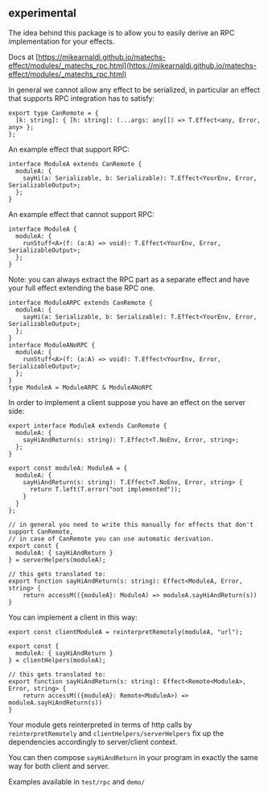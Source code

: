 ## experimental

The idea behind this package is to allow you to easily derive an RPC implementation for your effects.

Docs at [https://mikearnaldi.github.io/matechs-effect/modules/_matechs_rpc.html](https://mikearnaldi.github.io/matechs-effect/modules/_matechs_rpc.html)

In general we cannot allow any effect to be serialized, in particular an effect that supports RPC integration has to satisfy:

```
export type CanRemote = {
  [k: string]: { [h: string]: (...args: any[]) => T.Effect<any, Error, any> };
};
```

An example effect that support RPC:

```
interface ModuleA extends CanRemote {
  moduleA: {
    sayHi(a: Serializable, b: Serializable): T.Effect<YourEnv, Error, SerializableOutput>;
  };
}
```

An example effect that cannot support RPC:

```
interface ModuleA {
  moduleA: {
    runStuff<A>(f: (a:A) => void): T.Effect<YourEnv, Error, SerializableOutput>;
  };
}
```

Note: you can always extract the RPC part as a separate effect and have your full effect extending the base RPC one.

```
interface ModuleARPC extends CanRemote {
  moduleA: {
    sayHi(a: Serializable, b: Serializable): T.Effect<YourEnv, Error, SerializableOutput>;
  };
}
interface ModuleANoRPC {
  moduleA: {
    runStuff<A>(f: (a:A) => void): T.Effect<YourEnv, Error, SerializableOutput>;
  };
}
type ModuleA = ModuleARPC & ModuleANoRPC
```

In order to implement a client suppose you have an effect on the server side:

```
export interface ModuleA extends CanRemote {
  moduleA: {
    sayHiAndReturn(s: string): T.Effect<T.NoEnv, Error, string>;
  };
}

export const moduleA: ModuleA = {
  moduleA: {
    sayHiAndReturn(s: string): T.Effect<T.NoEnv, Error, string> {
      return T.left(T.error("not implemented"));
    }
  }
};

// in general you need to write this manually for effects that don't support CanRemote,
// in case of CanRemote you can use automatic derivation.
export const {
  moduleA: { sayHiAndReturn }
} = serverHelpers(moduleA);

// this gets translated to:
export function sayHiAndReturn(s: string): Effect<ModuleA, Error, string> {
    return accessM(({moduleA}: ModuleA) => moduleA.sayHiAndReturn(s))
}
```

You can implement a client in this way:

```
export const clientModuleA = reinterpretRemotely(moduleA, "url");

export const {
  moduleA: { sayHiAndReturn }
} = clientHelpers(moduleA);

// this gets translated to:
export function sayHiAndReturn(s: string): Effect<Remote<ModuleA>, Error, string> {
    return accessM(({moduleA}: Remote<ModuleA>) => moduleA.sayHiAndReturn(s))
}
```

Your module gets reinterpreted in terms of http calls by `reinterpretRemotely` and `clientHelpers/serverHelpers` fix up the dependencies accordingly to server/client context.

You can then compose `sayHiAndReturn` in your program in exactly the same way for both client and server.

Examples available in `test/rpc` and `demo/`
